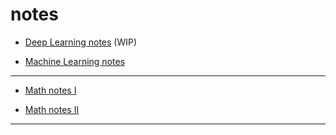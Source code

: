 # notes

* [Deep Learning notes](https://barhanc.github.io/notes/dl/dl.pdf) (WIP)

* [Machine Learning notes](https://barhanc.github.io/notes/dl/ml.pdf)

---

* [Math notes I](https://barhanc.github.io/notes/math/alg.pdf)

* [Math notes II](https://barhanc.github.io/notes/math/am.pdf)

---
